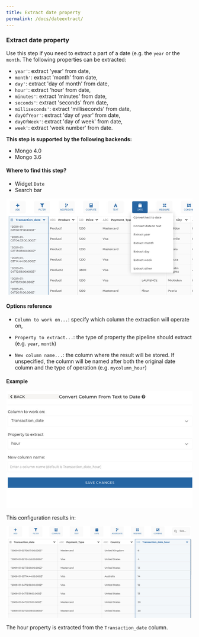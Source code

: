 ```yaml
---
title: Extract date property
permalink: /docs/dateextract/
---
```


### Extract date property

Use this step if you need to extract a part of a date (e.g. the `year` or the `month`.
The following properties can be extracted:

- `year'`: extract 'year' from date,
- `month'`: extract 'month' from date,
- `day'`: extract 'day of month' from date,
- `hour'`: extract 'hour' from date,
- `minutes'`: extract 'minutes' from date,
- `seconds'`: extract 'seconds' from date,
- `milliseconds'`: extract 'milliseconds' from date,
- `dayOfYear'`: extract 'day of year' from date,
- `dayOfWeek'`: extract 'day of week' from date,
- `week'`: extract 'week number' from date.


**This step is supported by the following backends:**

- Mongo 4.0
- Mongo 3.6

#### Where to find this step?

- Widget `Date`
- Search bar

<img src="../../img/docs/user-interface/dateextract_menu_example.jpg" width="750" />

#### Options reference

- `Column to work on...`: specify which column the extraction will operate on,

- `Property to extract...`: the type of property the pipeline should extract (e.g. `year`, `month`)

- `New column name...`: the column where the result will be stored. If unspecified, the column
  will be named after both the original date column and the type of operation (e.g. `mycolumn_hour`)

#### Example

<img src="../../img/docs/user-interface/dateextract_example_conf.jpg" width="750" />

This configuration results in:

<img src="../../img/docs/user-interface/dateextract_example_result.jpg" width="500" />

The hour property is extracted from the `Transaction_date` column.

